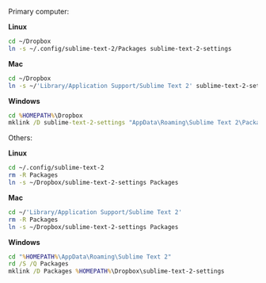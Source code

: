 Primary computer:

**Linux**

```bash
cd ~/Dropbox
ln -s ~/.config/sublime-text-2/Packages sublime-text-2-settings
```

**Mac**

```bash
cd ~/Dropbox
ln -s ~/'Library/Application Support/Sublime Text 2' sublime-text-2-settings
```

**Windows**

```bat
cd %HOMEPATH%\Dropbox
mklink /D sublime-text-2-settings "AppData\Roaming\Sublime Text 2\Packages"
```

Others:

**Linux**

```bash
cd ~/.config/sublime-text-2
rm -R Packages
ln -s ~/Dropbox/sublime-text-2-settings Packages
```

**Mac**

```bash
cd ~/'Library/Application Support/Sublime Text 2'
rm -R Packages
ln -s ~/Dropbox/sublime-text-2-settings Packages
```

**Windows**

```bat
cd "%HOMEPATH%\AppData\Roaming\Sublime Text 2"
rd /S /Q Packages
mklink /D Packages %HOMEPATH%\Dropbox\sublime-text-2-settings
```
